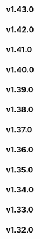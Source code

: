 ## v1.43.0
## v1.42.0
## v1.41.0
## v1.40.0
## v1.39.0
## v1.38.0
## v1.37.0
## v1.36.0
## v1.35.0
## v1.34.0
## v1.33.0
## v1.32.0
